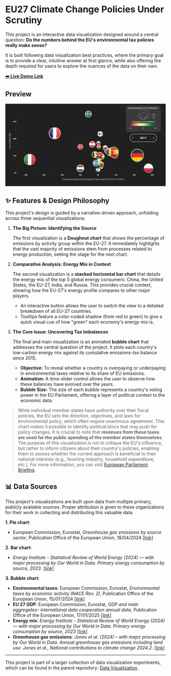 # EU27 Climate Change Policies Under Scrutiny

This project is an interactive data visualization designed around a central question: **Do the numbers behind the EU's environmental tax policies really make sense?**

It is built following data visualization best practices, where the primary goal is to provide a clear, intuitive answer at first glance, while also offering the depth required for users to explore the nuances of the data on their own.

**[➡️ Live Demo Link](https://carlos-castano.github.io/data-visualization/EU27-climate-change-policies/)**

## Preview

![Project Screenshot](https://github.com/carlos-castano/data-visualization/blob/main/EU27-climate-change-policies/bubble-chart-preview.png)

## ✨ Features & Design Philosophy

This project's design is guided by a narrative-driven approach, unfolding across three sequential visualizations:

1.  **The Big Picture: Identifying the Source**
    
    The first visualization is a **Doughnut chart** that shows the percentage of emissions by activity group within the EU-27. It immediately highlights that the vast majority of emissions stem from processes related to energy production, setting the stage for the next chart.

2.  **Comparative Analysis: Energy Mix in Context**

    The second visualization is a **stacked horizontal bar chart** that details the energy mix of the top 5 global energy consumers: China, the United States, the EU-27, India, and Russia. This provides crucial context, showing how the EU-27's energy profile compares to other major players.
    *   An interactive button allows the user to switch the view to a detailed breakdown of all EU-27 countries.
    *   Tooltips feature a color-coded shadow (from red to green) to give a quick visual cue of how "green" each economy's energy mix is.

3.  **The Core Issue: Uncovering Tax Imbalances**

    The final and main visualization is an animated **bubble chart** that addresses the central question of the project. It plots each country's low-carbon energy mix against its cumulative emissions-tax balance since 2015.
    *   **Objective:** To reveal whether a country is overpaying or underpaying in environmental taxes relative to its share of EU emissions.
    *   **Animation:** A time-slider control allows the user to observe how these balances have evolved over the years.
    *   **Bubble Size:** The size of each bubble represents a country's voting power in the EU Parliament, offering a layer of political context to the economic data.

> While individual member states have authority over their fiscal policies, the EU sets the direction, objectives, and laws for environmental policy, which often require unanimous agreement. This chart makes it possible to identify political blocs that may push for policy changes. It is crucial to note that **revenues from these taxes are used for the public spending of the member states themselves**. The purpose of this visualization is not to critique the EU's influence, but rather to inform citizens about their country's policies, enabling them to assess whether the current approach is beneficial to their national interests (e.g., favoring industry, household expenditure, etc.). For more information, you can visit [European Parliament Briefing](https://www.europarl.europa.eu/RegData/etudes/BRIE/2020/646124/EPRS_BRI(2020)646124_EN.pdf).

## 📊 Data Sources

This project's visualizations are built upon data from multiple primary, publicly available sources. Proper attribution is given to these organizations for their work in collecting and distributing this valuable data.

**1. Pie chart**: 
*   European Commission, Eurostat, *Greenhouse gas emissions by source sector*, Publication Office of the European Union, 18/04/2024 [[link]](https://ec.europa.eu/eurostat/databrowser/product/view/env_air_gge)

**2. Bar chart**: 
*   *Energy Institute - Statistical Review of World Energy (2024) — with major processing by Our World in Data. Primary energy consumption by source, 2023*. [[link]](https://ourworldindata.org/grapher/primary-energy-source-bar)

**3. Bubble chart**:
*   **Environmental taxes**: European Commission, Eurostat, *Environmental taxes by economic activity (NACE Rev. 2)*, Publication Office of the European Union, 15/07/2024 [[link]](https://ec.europa.eu/eurostat/databrowser/view/env_ac_taxind2/default/table)
*   **EU 27 GDP**: European Commission, Eurostat, *GDP and main aggregates- international data cooperation annual data*, Publication Office of the European Union, 17/01/2025 [[link]](https://ec.europa.eu/eurostat/databrowser/view/naida_10_gdp__custom_14892109/default/table)
*   **Energy mix**: *Energy Institute - Statistical Review of World Energy (2024) — with major processing by Our World in Data. Primary energy consumption by source, 2023* [[link]](https://ourworldindata.org/grapher/primary-energy-source-bar)
*   **Greenhouse gas emissions**: *Jones et al. (2024) – with major processing by Our World in Data. Annual greenhouse gas emissions including land use. Jones et al., National contributions to climate change 2024.2.* [[link]](https://ourworldindata.org/co2-and-greenhouse-gas-emissions)
---

This project is part of a larger collection of data visualization experiments, which can be found in the parent repository: [Data Visualization](https://github.com/carlos-castano/data-visualization).
